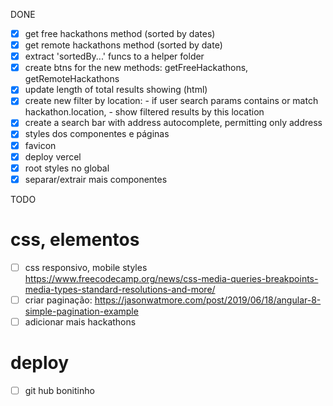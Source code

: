 DONE

- [x] get free hackathons method (sorted by dates)
- [x] get remote hackathons method (sorted by date)
- [x] extract 'sortedBy...' funcs to a helper folder 
- [x] create btns for the new methods: getFreeHackathons, getRemoteHackathons
- [x] update length of total results showing (html)
- [x] create new filter by location:
      - if user search params contains or match hackathon.location,
      - show filtered results by this location
- [x] create a search bar with address autocomplete, permitting only address
- [x] styles dos componentes e páginas
- [x] favicon
- [x] deploy vercel
- [x] root styles no global
- [x] separar/extrair mais componentes

TODO

# css, elementos

- [ ] css responsivo, mobile styles
https://www.freecodecamp.org/news/css-media-queries-breakpoints-media-types-standard-resolutions-and-more/
- [ ] criar paginação:
      https://jasonwatmore.com/post/2019/06/18/angular-8-simple-pagination-example
- [ ] adicionar mais hackathons

# deploy

- [ ] git hub bonitinho






